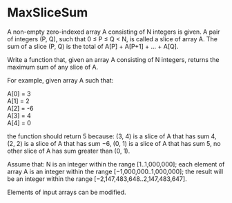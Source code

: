 MaxSliceSum
===========

A non-empty zero-indexed array A consisting of N integers is given. A pair of integers (P, Q), such that 0 ≤ P ≤ Q < N, is called a slice of array A. The sum of a slice (P, Q) is the total of A[P] + A[P+1] + ... + A[Q].

Write a function that, given an array A consisting of N integers, returns the maximum sum of any slice of A.

For example, given array A such that: 

A[0] = 3  
A[1] = 2    
A[2] = -6  
A[3] = 4    
A[4] = 0    

the function should return 5 because:
(3, 4) is a slice of A that has sum 4,
(2, 2) is a slice of A that has sum −6,
(0, 1) is a slice of A that has sum 5,
no other slice of A has sum greater than (0, 1).

Assume that:
N is an integer within the range [1..1,000,000];
each element of array A is an integer within the range [−1,000,000..1,000,000];
the result will be an integer within the range [−2,147,483,648..2,147,483,647].

Elements of input arrays can be modified.
